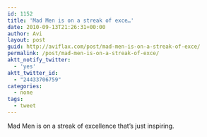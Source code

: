 ```yaml
---
id: 1152
title: 'Mad Men is on a streak of exce…'
date: 2010-09-13T21:26:31+00:00
author: Avi
layout: post
guid: http://aviflax.com/post/mad-men-is-on-a-streak-of-exce/
permalink: /post/mad-men-is-on-a-streak-of-exce/
aktt_notify_twitter:
  - 'yes'
aktt_twitter_id:
  - "24433706759"
categories:
  - none
tags:
  - tweet
---
```

Mad Men is on a streak of excellence that&#8217;s just inspiring.